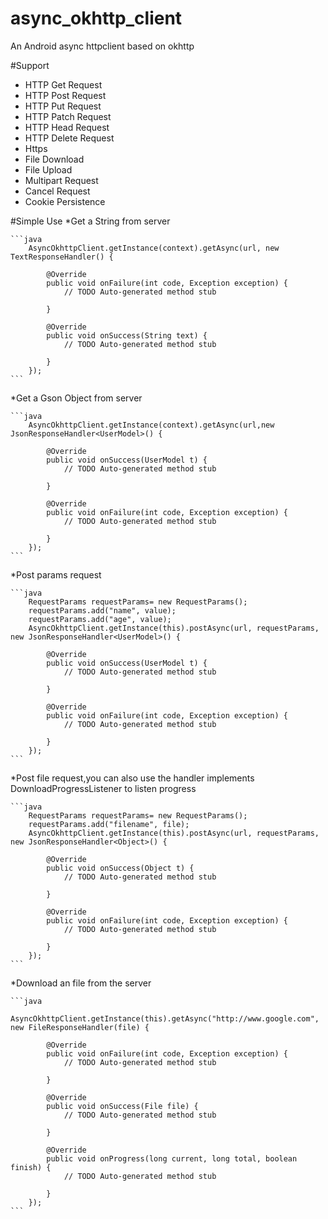 # async_okhttp_client
An Android async httpclient  based on okhttp

#Support
* HTTP Get Request
* HTTP Post Request
* HTTP Put Request
* HTTP Patch Request
* HTTP Head Request
* HTTP Delete Request
* Https
* File Download
* File Upload
* Multipart Request
* Cancel Request
* Cookie Persistence

#Simple Use
*Get a String from server

  	```java
  		AsyncOkhttpClient.getInstance(context).getAsync(url, new TextResponseHandler() {
			
			@Override
			public void onFailure(int code, Exception exception) {
				// TODO Auto-generated method stub
				
			}
			
			@Override
			public void onSuccess(String text) {
				// TODO Auto-generated method stub
				
			}
		});
	```
*Get a Gson Object from server

  	```java
  		AsyncOkhttpClient.getInstance(context).getAsync(url,new JsonResponseHandler<UserModel>() {

			@Override
			public void onSuccess(UserModel t) {
				// TODO Auto-generated method stub
				
			}

			@Override
			public void onFailure(int code, Exception exception) {
				// TODO Auto-generated method stub
				
			}
		});
  	```
*Post params request

  	```java
		RequestParams requestParams= new RequestParams();
		requestParams.add("name", value);
		requestParams.add("age", value);
		AsyncOkhttpClient.getInstance(this).postAsync(url, requestParams, new JsonResponseHandler<UserModel>() {

			@Override
			public void onSuccess(UserModel t) {
				// TODO Auto-generated method stub
				
			}

			@Override
			public void onFailure(int code, Exception exception) {
				// TODO Auto-generated method stub
				
			}
		});
	```
*Post file request,you can also use the handler implements DownloadProgressListener to listen progress

  	```java
		RequestParams requestParams= new RequestParams();
		requestParams.add("filename", file);
		AsyncOkhttpClient.getInstance(this).postAsync(url, requestParams, new JsonResponseHandler<Object>() {

			@Override
			public void onSuccess(Object t) {
				// TODO Auto-generated method stub
				
			}

			@Override
			public void onFailure(int code, Exception exception) {
				// TODO Auto-generated method stub
				
			}
		});
	```
*Download an file from the server

	```java
			AsyncOkhttpClient.getInstance(this).getAsync("http://www.google.com", new FileResponseHandler(file) {
			
			@Override
			public void onFailure(int code, Exception exception) {
				// TODO Auto-generated method stub
				
			}
			
			@Override
			public void onSuccess(File file) {
				// TODO Auto-generated method stub
				
			}
			
			@Override
			public void onProgress(long current, long total, boolean finish) {
				// TODO Auto-generated method stub
				
			}
		});
	```

